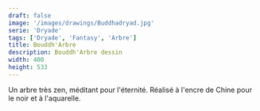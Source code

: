 ```yaml
---
draft: false
image: '/images/drawings/Buddhadryad.jpg'
serie: 'Dryade'
tags: ['Dryade', 'Fantasy', 'Arbre']
title: Bouddh'Arbre
description: Bouddh'Arbre dessin
width: 400
height: 533
---
```


Un arbre très zen, méditant pour l'éternité. Réalisé à l'encre de Chine pour le noir et à l'aquarelle.
